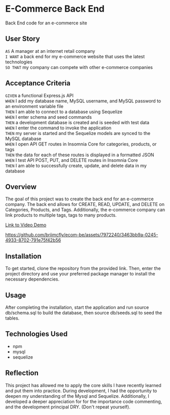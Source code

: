 # E-Commerce Back End 
Back End code for an e-commerce site

## User Story 
`AS` A manager at an internet retail company <br>
`I WANT` a back end for my e-commerce website that uses the latest technologies <br>
`SO THAT` my company can compete with other e-commerce companies <br>

## Acceptance Criteria 
`GIVEN` a functional Express.js API <br>
`WHEN` I add my database name, MySQL username, and MySQL password to an environment variable file <br>
`THEN` I am able to connect to a database using Sequelize <br>
`WHEN` I enter schema and seed commands <br>
`THEN` a development database is created and is seeded with test data <br>
`WHEN` I enter the command to invoke the application <br>
`THEN` my server is started and the Sequelize models are synced to the MySQL database <br>
`WHEN` I open API GET routes in Insomnia Core for categories, products, or tags <br>
`THEN` the data for each of these routes is displayed in a formatted JSON <br>
`WHEN` I test API POST, PUT, and DELETE routes in Insomnia Core <br>
`THEN` I am able to successfully create, update, and delete data in my database <br>

## Overview
The goal of this project was to create the back end for an e-commerce company. The back end allows for CREATE, READ, UPDATE, and DELETE on Categories, Products, and Tags. Additionally, the e-commerce company can link products to multiple tags, tags to many products. 

[Link to Video Demo](https://www.youtube.com/watch?v=GMWdPppzEXs&ab_channel=BryanBickel)

https://github.com/briimcfly/ecom-be/assets/7972240/3463bb9a-0245-4933-8702-791e75f42b56

## Installation 
To get started, clone the repository from the provided link. Then, enter the project directory and use your preferred package manager to install the necessary dependencies.

## Usage
After completing the installation, start the application and run source db/schema.sql to build the database, then source db/seeds.sql to seed the tables.

## Technologies Used 
* npm
* mysql
* sequelize

## Reflection 
This project has allowed me to apply the core skills I have recently learned and put them into practice. During development, I had the opportunity to deepen my understanding of the Mysql and Sequelize. Additionally, I developed a deeper appreciation for for the importance code commenting, and the development principal DRY. (Don't repeat yourself).
